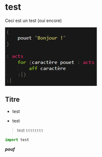 # test
Ceci est un test (oui encore)

![image](https://github.com/4surix/test/blob/master/ex1_tcrl.png)

## Titre
- test
+ test
> test
`tttttttt`
```python
import test
```

_**pouf**_
